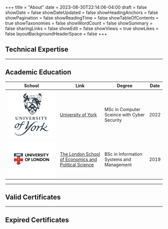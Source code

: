 +++
title = "About"
date = 2023-08-30T22:14:06-04:00
draft = false 
showDate = false
showDateUpdated = false
showHeadingAnchors = false
showPagination = false
showReadingTime = false
showTableOfContents = true
showTaxonomies = false 
showWordCount = false
showSummary = false
sharingLinks = false
showEdit = false
showViews = true
showLikes = false
layoutBackgroundHeaderSpace = false
+++

## Technical Expertise

---

## Academic Education
<table>
    <thead>
        <tr>
            <th>School</th>
            <th>Link</th>
            <th>Degree</th>
            <th>Date</th>
        </tr>
    </thead>
    <tbody>
        <tr>
            <td><img class="customEntitityLogo" style="background-color:transparent"  src="uoy.png"/></td>
            <td><a href="https://www.york.ac.uk/" target="_blank">University of York</a></td>
            <td>MSc in Computer Sceince with Cyber Security</td>
            <td>2022</td>
        </tr>
        <tr>
            <td><img class="customEntitityAlbum" style="background-color:transparent" src="uol.png"/></td>
            <td><a href="https://www.london.ac.uk" target="_blank">The London School of Economics and Political Science</a></td>
            <td>BSc in Information Systems and Management</td>
            <td>2019</td>
        </tr>
    </tbody>
</table>

---

## Valid Certificates 

---

## Expired Certificates 